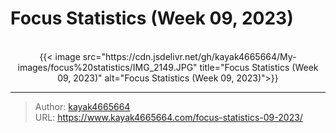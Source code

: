 # Focus Statistics (Week 09, 2023)


<!--more-->
<br/>
<div align="center">
{{< image src="https://cdn.jsdelivr.net/gh/kayak4665664/My-images/focus%20statistics/IMG_2149.JPG" title="Focus Statistics (Week 09, 2023)" alt="Focus Statistics (Week 09, 2023)">}}
</div>


---

> Author: [kayak4665664](https://github.com/kayak4665664)  
> URL: https://www.kayak4665664.com/focus-statistics-09-2023/  


